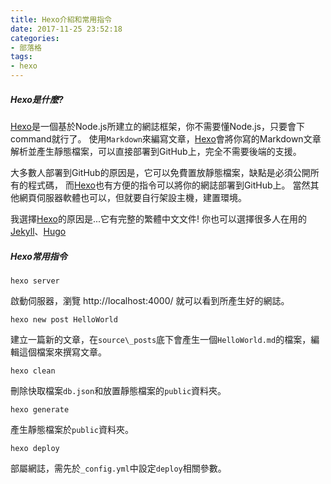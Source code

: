 ```yaml
---
title: Hexo介紹和常用指令
date: 2017-11-25 23:52:18
categories:
- 部落格
tags:
- hexo
---
```


##### Hexo是什麼?

[Hexo]是一個基於Node.js所建立的網誌框架，你不需要懂Node.js，只要會下command就行了。
使用`Markdown`來編寫文章，[Hexo]會將你寫的Markdown文章解析並產生靜態檔案，可以直接部署到GitHub上，完全不需要後端的支援。

<!--more-->

大多數人部署到GitHub的原因是，它可以免費置放靜態檔案，缺點是必須公開所有的程式碼，
而[Hexo]也有方便的指令可以將你的網誌部署到GitHub上。
當然其他網頁伺服器軟體也可以，但就要自行架設主機，建置環境。

我選擇[Hexo]的原因是...它有完整的繁體中文文件!
你也可以選擇很多人在用的[Jekyll]、[Hugo]

[Hexo]: https://hexo.io/zh-tw/
[Jekyll]: https://jekyllrb.com/
[Hugo]: https://gohugo.io/

##### Hexo常用指令

    hexo server
    
啟動伺服器，瀏覽 http://localhost:4000/ 就可以看到所產生好的網誌。

    hexo new post HelloWorld

建立一篇新的文章，在`source\_posts`底下會產生一個`HelloWorld.md`的檔案，編輯這個檔案來撰寫文章。

    hexo clean
    
刪除快取檔案`db.json`和放置靜態檔案的`public`資料夾。

    hexo generate

產生靜態檔案於`public`資料夾。

    hexo deploy
    
部屬網誌，需先於`_config.yml`中設定`deploy`相關參數。